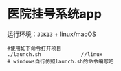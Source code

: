 # 医院挂号系统app

运行环境：`JDK13` + linux/macOS

```shell
#使用如下命令打开项目
./launch.sh				//linux
# windows自行仿照launch.sh的命令编写吧
```

